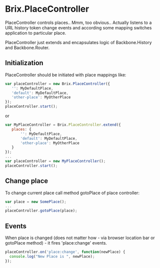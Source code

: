 # Brix.PlaceController

PlaceController controls places.. Mmm, too obvious..
Actually listens to a URL history token change events and according some mapping switches application to particular place.

PlaceController just extends and encapsulates logic of Backbone.History and Backbone.Router.

## Initialization

PlaceController should be initiated with place mappings like:

```js
var placeController = new Brix.PlaceController({
   '': MyDefaultPlace,
   'default': MyDefaultPlace,
   'other-place': MyOtherPlace
});
placeController.start();
```

or

```js
var MyPlaceController = Brix.PlaceController.extend({
   places: {
       '': MyDefaultPlace,
       'default': MyDefaultPlace,
       'other-place': MyOtherPlace
   }
});
...
var placeController = new MyPlaceController();
placeController.start();
```

## Change place

To change current place call method gotoPlace of place controller:

```js
var place = new SomePlace();
...
placeController.gotoPlace(place);
```

## Events

When place is changed (does not matter how - via browser location bar or gotoPlace method) - it fires 'place:change' events.

```js
placeController.on('place:change', function(newPlace) {
  console.log("New Place is ", newPlace);
});
```